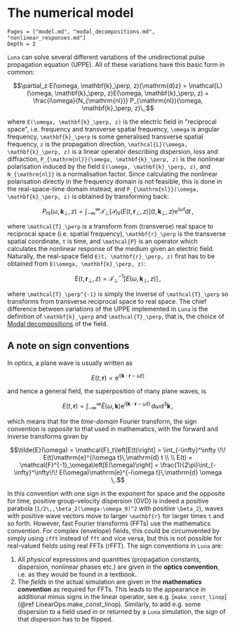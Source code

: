 # The numerical model
```@contents
Pages = ["model.md", "modal_decompositions.md", "nonlinear_responses.md"]
Depth = 2
```

`Luna` can solve several different variations of the unidirectional pulse propagation equation (UPPE). All of these variations have this basic form in common:
```math
\partial_z E(\omega, \mathbf{k}_\perp, z){\mathrm{d}z} = \mathcal{L}(\omega, \mathbf{k}_\perp, z)E(\omega, \mathbf{k}_\perp, z) + \frac{i\omega}{N_{\mathrm{nl}}} P_{\mathrm{nl}}(\omega, \mathbf{k}_\perp, z)\,,
```
where ``E(\omega, \mathbf{k}_\perp, z)`` is the electric field in "reciprocal space", i.e. frequency and transverse spatial frequency, ``\omega`` is angular frequency, ``\mathbf{k}_\perp`` is some generalised transverse spatial frequency, ``z`` is the propagation direction, ``\mathcal{L}(\omega, \mathbf{k}_\perp, z)`` is a linear operator describing dispersion, loss and diffraction, ``P_{\mathrm{nl}}(\omega, \mathbf{k}_\perp, z)`` is the nonlinear polarisation induced by the field ``E(\omega, \mathbf{k}_\perp, z)``, and ``N_{\mathrm{nl}}`` is a normalisation factor. Since calculating the nonlinear polarisation directly in the frequency domain is not feasible, this is done in the real-space-time domain instead, and ``P_{\mathrm{nl}}(\omega, \mathbf{k}_\perp, z)`` is obtained by transforming back:
```math
P_{\mathrm{nl}}(\omega, \mathbf{k}_\perp, z) = \int_{-\infty}^{\infty} \mathcal{T}_\perp\Big[\mathcal{P}_\mathrm{nl}(E(t, \mathbf{r}_\perp, z)\Big](t, \mathbf{k}_\perp, z)\mathrm{e}^{i\omega t}\mathrm{d}t\,,
```
where ``\mathcal{T}_\perp`` is a transform from (transverse) real space to reciprocal space (i.e. spatial frequency), ``\mathbf{r}_\perp`` is the transverse spatial coordinate, ``t`` is time, and  ``\mathcal{P}`` is an operator which calculates the nonlinear response of the medium given an electric field. Naturally, the real-space field ``E(t, \mathbf{r}_\perp, z)`` first has to be obtained from ``E(\omega, \mathbf{k}_\perp, z)``:
```math
E(t, \mathbf{r}_\perp, z)  = \mathcal{T}_\perp^{-1}\Big[E(\omega, \mathbf{k}_\perp, z)\Big]\,,
```
where ``\mathcal{T}_\perp^{-1}`` is simply the inverse of ``\mathcal{T}_\perp`` so transforms from transverse reciprocal space to real space. The chief difference between variations of the UPPE implemented in `Luna` is the definition of ``\mathbf{k}_\perp`` and ``\mathcal{T}_\perp``, that is, the choice of [Modal decompositions](@ref) of the field.

## A note on sign conventions
In optics, a plane wave is usually written as
```math
E(t, \mathbf{r}) = \mathrm{e}^{i(\mathbf{k}\cdot\mathbf{r} - \omega t)}
```
and hence a general field, the superposition of many plane waves, is
```math
E(t, \mathbf{r}) = \int_{-\infty}^\infty \tilde{E}(\omega, \mathbf{k})\mathrm{e}^{i(\mathbf{k}\cdot\mathbf{r} - \omega t)}\,\mathrm{d}\omega\mathrm{d}^3\mathbf{k}\,,
```
which means that for the *time-domain* Fourier transform, the sign convention is *opposite* to that used in mathematics, with the forward and inverse transforms given by
```math
\tilde{E}(\omega) = \mathcal{F}_t\left[E(t)\right] = \int_{-\infty}^\infty \!\! E(t)\mathrm{e}^{i\omega t}\,\mathrm{d} t 
\\
\\
E(t) = \mathcal{F}^{-1}_\omega\left[E(\omega)\right] = \frac{1}{2\pi}\int_{-\infty}^\infty\!\! E(\omega)\mathrm{e}^{-i\omega t}\,\mathrm{d} \omega \,.
```
In this convention with one sign in the exponent for space and the opposite for time, positive group-velocity dispersion (GVD) is indeed a positive parabola (``1/2\,,\beta_2(\omega-\omega_0)^2`` with positive ``\beta_2``), waves with positive wave vectors move to larger ``\mathbf{r}`` for larger times ``t`` and so forth. However, fast Fourier transforms (FFTs) use the mathematics convention. For complex (envelope) fields, this could be circumvented by simply using `ifft` instead of `fft` and vice versa, but this is not possible for real-valued fields using real FFTs (rFFT). The sign conventions in `Luna` are:

1. All *physical* expressions and quantities (propagation constants, dispersion, nonlinear phases etc.) are given in the **optics convention**, i.e. as they would be found in a textbook.
2. The *fields* in the actual simulation are given in the **mathematics convention** as required for FFTs. This leads to the appearance in additional minus signs in the linear operator, see e.g. [`make_const_linop`](@ref LinearOps.make_const_linop). Similarly, to add e.g. some dispersion to a field used in or returned by a `Luna` simulation, the sign of that dispersion has to be flipped.
